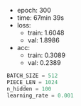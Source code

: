 - epoch: 300
- time: 67min 39s
- loss:
  - train: 1.6048
  - val: 1.8986
- acc:
  - train: 0.3089
  - val: 0.2389

```python
BATCH_SIZE = 512
PIECE_LEN = 1024
n_hidden = 100
learning_rate = 0.001
```